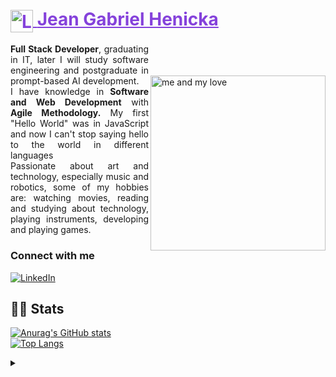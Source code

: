 <h1>
    <a href="https://github.com/kurokagami/" style="color:8542DB">
     <img align="center" alt="Logo Sparking" width="36px" src="https://i.imgur.com/YfqJkEF.png">
    <span>Jean Gabriel Henicka</span></a>
</h1>
<main>
<img align="right" style="padding:10% 0% 0% 0%" alt="me and my love" height="280" src="https://i.imgur.com/0g7nK9X.png">
<p align="justify"><b>Full Stack Developer</b>, graduating in IT, later I will study software engineering and postgraduate in prompt-based AI development.
<br>
I have knowledge in <b>Software and Web Development</b> with <b>Agile Methodology.</b> My first "Hello World" was in JavaScript and now I can't stop saying hello to the world in different languages
<br>
Passionate about art and technology, especially music and robotics, some of my hobbies are: watching movies, reading and studying about technology, playing instruments, developing and playing games.</p>
<!--
[![Preview](https://img.shields.io/badge/Portfolio-000?style=for-the-badge&logo=github&logoColor=FF00F6)](/)
-->
</main>

### Connect with me

[![LinkedIn](https://img.shields.io/badge/linkedin-000?style=for-the-badge&logo=linkedin&logoColor=8542DB)](https://www.linkedin.com/in/jean-gabriel-henicka-tormes-0482382ab/)


## 👩‍💻 Stats

[![Anurag's GitHub stats](https://github-readme-stats.vercel.app/api?username=kurokagami&show_icons=true&theme=tokyonight)](https://github.com/kurokagami/github-readme-stats) 
<br>
[![Top Langs](https://github-readme-stats.vercel.app/api/top-langs/?username=kurokagami&layout=compact)](https://github.com/kurokagami/github-readme-stats)


<details align="left">
  <summary></summary> 
 
  - Badges by <a href="https://shields.io/">shields.io</a><br>
 
  <div align="right">Made by <a href="https://github.com/kurokagami/">Kuro Kagami</a>.</div>

</details>
